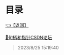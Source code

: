 # 目录  


[👈【返回】](/--目录--/操作系统/--目录--操作系统)  


[📜句柄和指针CSDN论坛](/操作系统/补充：句柄和指针/句柄和指针CSDN论坛.txt)  







> 2023/8/25 15:19:40
